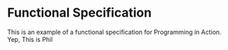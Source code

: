 Functional Specification
========================

This is an example of a functional specification for Programming in Action.
Yep, This is Phil